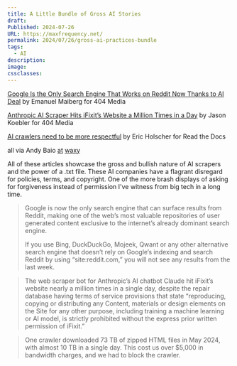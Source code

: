 ```yaml
---
title: A Little Bundle of Gross AI Stories
draft: 
Published: 2024-07-26
URL: https://maxfrequency.net/
permalink: 2024/07/26/gross-ai-practices-bundle
tags:
  - AI
description: 
image: 
cssclasses: 
---
```

[Google Is the Only Search Engine That Works on Reddit Now Thanks to AI Deal](https://www.404media.co/google-is-the-only-search-engine-that-works-on-reddit-now-thanks-to-ai-deal/) by Emanuel Maiberg for 404 Media

[Anthropic AI Scraper Hits iFixit’s Website a Million Times in a Day](https://www.404media.co/anthropic-ai-scraper-hits-ifixits-website-a-million-times-in-a-day/) by Jason Koebler for 404 Media

[AI crawlers need to be more respectful](https://about.readthedocs.com/blog/2024/07/ai-crawlers-abuse/) by Eric Holscher for Read the Docs

 all via Andy Baio [at](https://waxy.org/2024/07/reddit-blocks-all-crawlers-in-robots-txt-gives-exclusive-access-to-google-with-ai-deal/) [waxy](https://waxy.org/2024/07/aggressive-ai-crawlers-leads-to-surprise-bandwidth-bills/)

All of these articles showcase the gross and bullish nature of AI scrapers and the power of a .txt file. These AI companies have a flagrant disregard for policies, terms, and copyright. One of the more brash displays of asking for forgiveness instead of permission I've witness from big tech in a long time. 

> Google is now the only search engine that can surface results from Reddit, making one of the web’s most valuable repositories of user generated content exclusive to the internet’s already dominant search engine.
> 
> If you use Bing, DuckDuckGo, Mojeek, Qwant or any other alternative search engine that doesn’t rely on Google’s indexing and search Reddit by using “site:reddit.com,” you will not see any results from the last week.

> The web scraper bot for Anthropic’s AI chatbot Claude hit iFixit’s website nearly a million times in a single day, despite the repair database having terms of service provisions that state “reproducing, copying or distributing any Content, materials or design elements on the Site for any other purpose, including training a machine learning or AI model, is strictly prohibited without the express prior written permission of iFixit.”

> One crawler downloaded 73 TB of zipped HTML files in May 2024, with almost 10 TB in a single day. This cost us over $5,000 in bandwidth charges, and we had to block the crawler. 